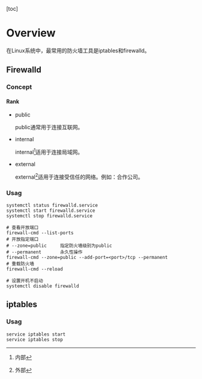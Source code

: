 [toc]

# Overview

在Linux系统中，最常用的防火墙工具是iptables和firewalld。

## Firewalld

### Concept

#### Rank

- public

  public通常用于连接互联网。

- internal

  internal[^1]适用于连接局域网。

- external

  external[^2]适用于连接受信任的网络。例如：合作公司。

[^1]: 内部
[^2]: 外部

### Usag

``` shell
systemctl status firewalld.service
systemctl start firewalld.service
systemctl stop firewalld.service

# 查看开放端口
firewall-cmd --list-ports
# 开放指定端口
# --zone=public 	指定防火墙级别为public
# --permanent 		永久性操作
firewall-cmd --zone=public --add-port=<port>/tcp --permanent
# 重载防火墙
firewall-cmd --reload

# 设置开机不启动
systemctl disable firewalld
```

## iptables

### Usag

``` shell
service iptables start
service iptables stop
```
